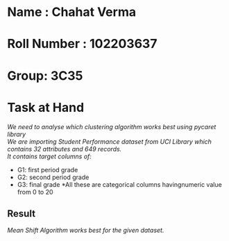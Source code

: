 # **Name : Chahat Verma**
# **Roll Number : 102203637**
# **Group: 3C35**
# **Task at Hand**
*We need to analyse which clustering algorithm works best using pycaret library*<br>
*We are importing Student Performance dataset from UCI Library which contains 32 attributes and 649 records.*<br>
*It contains target columns of:*
+  G1: first period grade
+  G2: second period grade
+  G3: final grade
*All these are categorical columns havingnumeric value from 0 to 20 
## Result
*Mean Shift Algorithm works best for the given dataset.*
